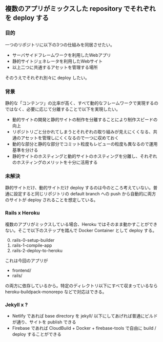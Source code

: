## 複数のアプリがミックスした repository でそれぞれを deploy する

### 目的

一つのリポジトリに以下の3つの仕組みを同居させたい。

 * サーバサイドフレームワークを利用したWebアプリ
 * 静的サイトジェネレータを利用したWebサイト
 * 以上二つに共通するアセットを管理する場所

そのうえでそれぞれ別々に deploy したい。

### 背景

静的な「コンテンツ」の比率が高く、すべて動的なフレームワークで実現するのではなく、必要に応じて分離することで以下を実現したい。

 * 動的サイトの開発と静的サイトの制作を分離することにより制作スピードの向上
 * リポジトリごと分かれてしまうとそれぞれの取り組みが見えにくくなる、共通のアセットを管理しにくくなるので一つに収めておく
 * 動的な部分と静的な部分でコミット粒度もレビューの粒度も異なるので運用基準を分ける
 * 静的サイトのホスティングと動的サイトのホスティングを分離し、それぞれのホスティングのメリットを十分に活用する

### 未解決

静的サイトだけ、動的サイトだけ deploy するのは今のところ考えていない。普通に設定すると同じリポジトリの default branch への push から自動的に両方のサイトが deploy されることを想定している。

### Rails x Heroku

複数のアプリがミックスしている場合、Heroku ではそのまま動かすことができない。そこで以下のステップを踏んで Docker Container として deploy する。

 0. rails-0-setup-builder
 1. rails-1-compile-app
 2. rails-2-deploy-to-heroku

これは今回のアプリが

 * frontend/
 * rails/

の両方に依存しているから。特定のディレクトリ以下にすべて収まっているなら heroku-buildpack-monorepo などで対応はできる。

### Jekyll x ?

 * Netlify であれば base directory を jekyll/ 以下にしてあげれば普通にビルドが通り、サイトを publish できる
 * Firebase であれば CloudBuild + Docker + firebase-tools で自由に build / deploy することができる
